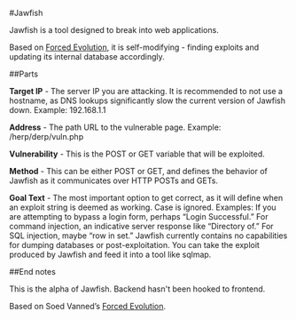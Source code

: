 #Jawfish

Jawfish is a tool designed to break into web applications.

Based on [Forced Evolution](https://github.com/soen-vanned/forced-evolution), it is self-modifying - finding exploits and updating its internal database accordingly.

##Parts

**Target IP** - The server IP you are attacking. It is recommended to not use a hostname, as DNS lookups significantly slow the current version of Jawfish down. Example: 192.168.1.1

**Address** - The path URL to the vulnerable page. Example: /herp/derp/vuln.php

**Vulnerability** - This is the POST or GET variable that will be exploited.

**Method** - This can be either POST or GET, and defines the behavior of Jawfish as it communicates over HTTP POSTs and GETs.

**Goal Text** - The most important option to get correct, as it will define when an exploit string is deemed as working. Case is ignored. Examples: If you are attempting to bypass a login form, perhaps “Login Successful.” For command injection, an indicative server response like “Directory of.” For SQL injection, maybe “row in set.” Jawfish currently contains no capabilities for dumping databases or post-exploitation. You can take the exploit produced by Jawfish and feed it into a tool like sqlmap.

##End notes

This is the alpha of Jawfish. Backend hasn't been hooked to frontend.

Based on Soed Vanned’s [Forced Evolution](https://github.com/soen-vanned/forced-evolution).